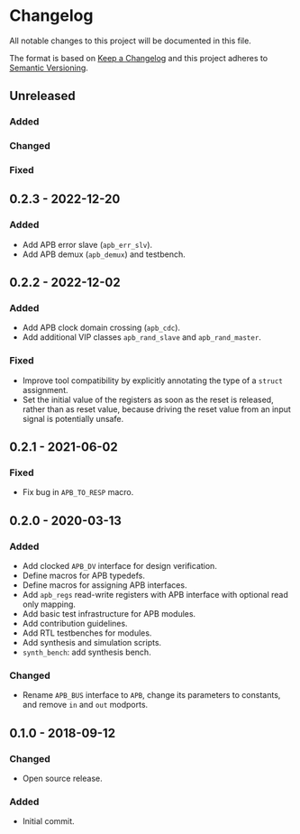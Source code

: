 # Changelog
All notable changes to this project will be documented in this file.

The format is based on [Keep a Changelog](http://keepachangelog.com/en/1.0.0/)
and this project adheres to [Semantic Versioning](http://semver.org/spec/v2.0.0.html).


## Unreleased

### Added

### Changed

### Fixed

## 0.2.3 - 2022-12-20

### Added
- Add APB error slave (`apb_err_slv`).
- Add APB demux (`apb_demux`) and testbench.


## 0.2.2 - 2022-12-02

### Added
- Add APB clock domain crossing (`apb_cdc`).
- Add additional VIP classes `apb_rand_slave` and `apb_rand_master`.

### Fixed
- Improve tool compatibility by explicitly annotating the type of a `struct` assignment.
- Set the initial value of the registers as soon as the reset is released, rather than as reset
  value, because driving the reset value from an input signal is potentially unsafe.


## 0.2.1 - 2021-06-02

### Fixed
- Fix bug in `APB_TO_RESP` macro.


## 0.2.0 - 2020-03-13

### Added
- Add clocked `APB_DV` interface for design verification.
- Define macros for APB typedefs.
- Define macros for assigning APB interfaces.
- Add `apb_regs` read-write registers with APB interface with optional read only mapping.
- Add basic test infrastructure for APB modules.
- Add contribution guidelines.
- Add RTL testbenches for modules.
- Add synthesis and simulation scripts.
- `synth_bench`: add synthesis bench.

### Changed
- Rename `APB_BUS` interface to `APB`, change its parameters to constants, and remove `in` and `out` modports.


## 0.1.0 - 2018-09-12
### Changed
- Open source release.

### Added
- Initial commit.
